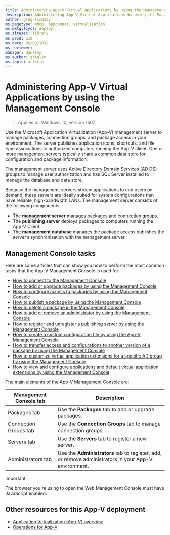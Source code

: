 ```yaml
---
title: Administering App-V Virtual Applications by using the Management Console (Windows 10)
description: Administering App-V Virtual Applications by using the Management Console
author: greg-lindsay
ms.pagetype: mdop, appcompat, virtualization
ms.mktglfcycl: deploy
ms.sitesec: library
ms.prod: w10
ms.date: 06/08/2018
ms.reviewer: 
manager: dansimp
ms.author: greglin
ms.topic: article
---
```

# Administering App-V Virtual Applications by using the Management Console

>Applies to: Windows 10, version 1607

Use the Microsoft Application Virtualization (App-V) management server to manage packages, connection groups, and package access in your environment. The server publishes application icons, shortcuts, and file type associations to authorized computers running the App-V client. One or more management servers typically share a common data store for configuration and package information.

The management server uses Active Directory Domain Services (AD DS) groups to manage user authorization and has SQL Server installed to manage the database and data store.

Because the management servers stream applications to end users on demand, these servers are ideally suited for system configurations that have reliable, high-bandwidth LANs. The management server consists of the following components:

- The **management server** manages packages and connection groups.
- The **publishing server** deploys packages to computers running the App-V Client.
- The **management database** manages the package access publishes the server’s synchronization with the management server.

## Management Console tasks

Here are some articles that can show you how to perform the most common tasks that the App-V Management Console is used for:

- [How to connect to the Management Console](appv-connect-to-the-management-console.md)
- [How to add or upgrade packages by using the Management Console](appv-add-or-upgrade-packages-with-the-management-console.md)
- [How to configure access to packages by using the Management Console](appv-configure-access-to-packages-with-the-management-console.md)
- [How to publish a package by using the Management Console](appv-publish-a-packages-with-the-management-console.md)
- [How to delete a package in the Management Console](appv-delete-a-package-with-the-management-console.md)
- [How to add or remove an administrator by using the Management Console](appv-add-or-remove-an-administrator-with-the-management-console.md)
- [How to register and unregister a publishing server by using the Management Console](appv-register-and-unregister-a-publishing-server-with-the-management-console.md)
- [How to create a custom configuration file by using the App-V Management Console](appv-create-a-custom-configuration-file-with-the-management-console.md)
- [How to transfer access and configurations to another version of a package by using the Management Console](appv-transfer-access-and-configurations-to-another-version-of-a-package-with-the-management-console.md)
- [How to customize virtual application extensions for a specific AD group by using the Management Console](appv-customize-virtual-application-extensions-with-the-management-console.md)
- [How to view and configure applications and default virtual application extensions by using the Management Console](appv-view-and-configure-applications-and-default-virtual-application-extensions-with-the-management-console.md)

The main elements of the App-V Management Console are:

|Management Console tab|Description|
|---|---|
|Packages tab|Use the **Packages** tab to add or upgrade packages.|
|Connection Groups tab|Use the **Connection Groups** tab to manage connection groups.|
|Servers tab|Use the **Servers** tab to register a new server.|
|Administrators tab|Use the **Administrators** tab to register, add, or remove administrators in your App-V environment.|

>[!IMPORTANT]
>The browser you're using to open the Web Management Console must have JavaScript enabled.





## Other resources for this App-V deployment

- [Application Virtualization (App-V) overview](appv-for-windows.md)
- [Operations for App-V](appv-operations.md)
